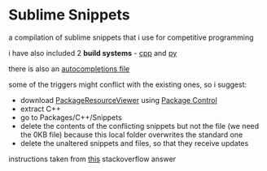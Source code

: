 # Sublime Snippets

a compilation of sublime snippets that i use for competitive programming

i have also included 2 **build systems** - [cpp](./CPP.sublime-build) and [py](Pyy.sublime-build)

there is also an [autocompletions file](./basic.sublime-completions)

some of the triggers might conflict with the existing ones, so i suggest:

* download [PackageResourceViewer](https://packagecontrol.io/packages/PackageResourceViewer) using [Package Control](https://packagecontrol.io/)
* extract C++
* go to Packages/C++/Snippets
* delete the contents of the conflicting snippets but not the file (we need the 0KB file) because this local folder overwrites the standard one
* delete the unaltered snippets and files, so that they receive updates

instructions taken from [this](https://stackoverflow.com/a/21196293) stackoverflow answer

